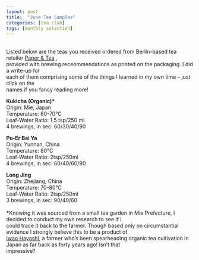 ```yaml
---
layout: post
title:  "June Tea Samples"
categories: [tea club]
tags: [monthly selection]
---
```


  <br>Listed below are the teas you received ordered from Berlin-based tea retailer  [Paper & Tea](https://www.paperandtea.com/) ,
  <br>provided with brewing receommendations as printed on the packaging. I did a write-up for 
  <br>each of them comprising some of the things I learned in my own time – just click on the   <br>names if you fancy reading more!

<b>Kukicha (Organic)*</b>
  <br>Origin: Mie, Japan 
  <br>Temperature: 60-70°C 
  <br>Leaf-Water Ratio: 1.5 tsp/250 ml 
  <br>4 brewings, in sec: 60/30/40/90

<b>Pu-Er Bai Ya</b>
  <br>Origin: Yunnan, China
  <br>Temperature: 80°C 
  <br>Leaf-Water Ratio: 2tsp/250ml 
  <br>4 brewings, in sec: 60/40/60/90 

<b>Long Jing</b>
  <br>Origin: Zhejiang, China 
  <br>Temperature: 70-80°C 
  <br>Leaf-Water Ratio: 2tsp/250ml 
  <br>3 brewings, in sec: 90/40/60 
<br>
<br><b>*</b>Knowing it was sourced from a small tea garden in Mie Prefecture, I decided to conduct my own research to see if I
  <br>could trace it back to the farmer. Though based only on circumstantial evidence I strongly believe this to be a product of
  <br>[Iwao Hayashi](http://marimo.eu/tag/iwao-hayashi), a farmer who’s been spearheading organic tea cultivation in Japan as far back as forty years ago! Isn’t that
  <br>impressive? 
